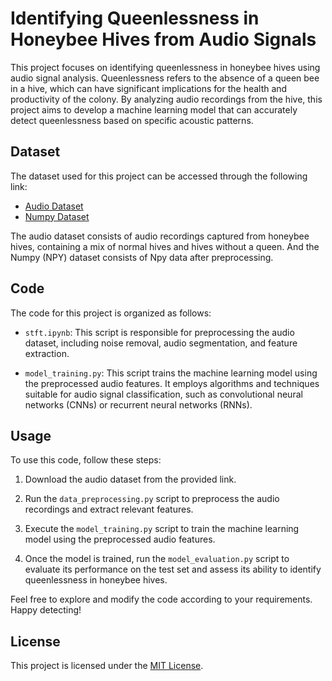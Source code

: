 # Identifying Queenlessness in Honeybee Hives from Audio Signals

This project focuses on identifying queenlessness in honeybee hives using audio signal analysis. Queenlessness refers to the absence of a queen bee in a hive, which can have significant implications for the health and productivity of the colony. By analyzing audio recordings from the hive, this project aims to develop a machine learning model that can accurately detect queenlessness based on specific acoustic patterns.

## Dataset

The dataset used for this project can be accessed through the following link: 
- [Audio Dataset](https://drive.google.com/file/d/1utZiU31JF-4cbJmXlLeU_qZ0O8Y_2nQj/view?usp=sharing)
- [Numpy Dataset](https://drive.google.com/file/d/1iQjGGLkABK1h2AxnYix5G0JHjo4YNvTr/view?usp=sharing)

The audio dataset consists of audio recordings captured from honeybee hives, containing a mix of normal hives and hives without a queen. And the Numpy (NPY) dataset consists of Npy data after preprocessing.
## Code

The code for this project is organized as follows:

- `stft.ipynb`: This script is responsible for preprocessing the audio dataset, including noise removal, audio segmentation, and feature extraction.

- `model_training.py`: This script trains the machine learning model using the preprocessed audio features. It employs algorithms and techniques suitable for audio signal classification, such as convolutional neural networks (CNNs) or recurrent neural networks (RNNs).

## Usage

To use this code, follow these steps:

1. Download the audio dataset from the provided link.

2. Run the `data_preprocessing.py` script to preprocess the audio recordings and extract relevant features.

3. Execute the `model_training.py` script to train the machine learning model using the preprocessed audio features.

4. Once the model is trained, run the `model_evaluation.py` script to evaluate its performance on the test set and assess its ability to identify queenlessness in honeybee hives.

Feel free to explore and modify the code according to your requirements. Happy detecting!

## License

This project is licensed under the [MIT License](LICENSE).

